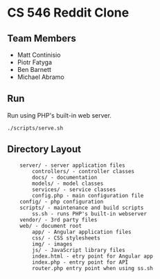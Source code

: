 # CS 546 Reddit Clone

## Team Members

* Matt Continisio
* Piotr Fatyga
* Ben Barnett
* Michael Abramo

## Run

Run using PHP's built-in web server.

    ./scripts/serve.sh

## Directory Layout

        server/ - server application files
            controllers/ - controller classes
            docs/ - documentation
            models/ - model classes
            services/ - service classes
            config.php - main configuration file
        config/ - php configuration
        scripts/ - maintenance and build scripts
            ss.sh - runs PHP's built-in webserver
        vendor/ - 3rd party files
        web/ - document root
            app/ - Angular application files
            css/ - CSS stylesheets
            img/ - images
            js/ - JavaScript library files
            index.html - etry point for Angular app
            index.php - entry point for API
            router.php entry point when using ss.sh
